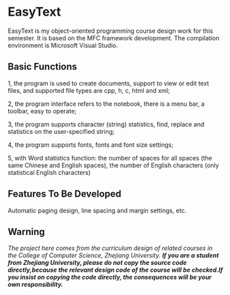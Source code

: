 # EasyText
EasyText is my object-oriented programming course design work for this semester. It is based on the MFC framework development. The compilation environment is Microsoft Visual Studio.
## Basic Functions 
1, the program is used to create documents, support to view or edit text files, and supported file types are cpp, h, c, html and xml;

2, the program interface refers to the notebook, there is a menu bar, a toolbar, easy to operate;

3, the program supports character (string) statistics, find, replace and statistics on the user-specified string;

4, the program supports fonts, fonts and font size settings;

5, with Word statistics function: the number of spaces for all spaces (the same Chinese and English spaces), the number of English characters (only statistical English characters)
## Features To Be Developed
Automatic paging design, line spacing and margin settings, etc.
## Warning
*The project here comes from the curriculum design of related courses in the College of Computer Science, Zhejiang University. **If you are a student from Zhejiang University, please do not copy the source code directly,because the relevant design code of the course will be checked.If you insist on copying the code directly, the consequences will be your own responsibility.***
